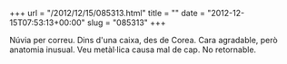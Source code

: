 +++
url = "/2012/12/15/085313.html"
title = ""
date = "2012-12-15T07:53:13+00:00"
slug = "085313"
+++

<p>Núvia per correu. Dins d'una caixa, des de Corea. Cara agradable, però anatomia inusual. Veu metàl·lica causa mal de cap. No retornable.</p>
